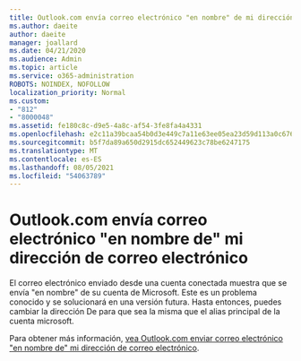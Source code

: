 ```yaml
---
title: Outlook.com envía correo electrónico "en nombre" de mi dirección de correo electrónico
ms.author: daeite
author: daeite
manager: joallard
ms.date: 04/21/2020
ms.audience: Admin
ms.topic: article
ms.service: o365-administration
ROBOTS: NOINDEX, NOFOLLOW
localization_priority: Normal
ms.custom:
- "812"
- "8000048"
ms.assetid: fe180c8c-d9e5-4a8c-af54-3fe8fa4a4331
ms.openlocfilehash: e2c11a39bcaa54b0d3e449c7a11e63ee05ea23d59d113a0c6767b4ddd6c988f5
ms.sourcegitcommit: b5f7da89a650d2915dc652449623c78be6247175
ms.translationtype: MT
ms.contentlocale: es-ES
ms.lasthandoff: 08/05/2021
ms.locfileid: "54063789"
---
```

# <a name="outlookcom-sends-email-on-behalf-of-my-email-address"></a>Outlook.com envía correo electrónico "en nombre de" mi dirección de correo electrónico

El correo electrónico enviado desde una cuenta conectada muestra que se envía "en nombre" de su cuenta de Microsoft. Este es un problema conocido y se solucionará en una versión futura. Hasta entonces, puedes cambiar la dirección De para que sea la misma que el alias principal de la cuenta microsoft.
  
Para obtener más información, [vea Outlook.com enviar correo electrónico "en nombre de" mi dirección de correo electrónico](https://support.office.com/article/2c2b4d9f-0203-42c6-b2d2-b8aba1386e75?wt.mc_id=Office_Outlook_com_Alchemy).
